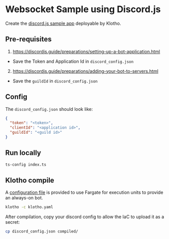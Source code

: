# Websocket Sample using Discord.js
Create the [discord.js sample app](https://discordjs.guide/creating-your-bot) deployable by Klotho.

## Pre-requisites
1. https://discordjs.guide/preparations/setting-up-a-bot-application.html
  - Save the Token and Application Id in `discord_config.json`

2. https://discordjs.guide/preparations/adding-your-bot-to-servers.html
  - Save the `guildId` in `discord_config.json`

## Config
The `discord_config.json` should look like:

```json
{
  "token": "<token>",
  "clientId": "<application id>",
  "guildId": "<guild id>"
}
```

## Run locally
```bash
ts-config index.ts
```

## Klotho compile
A [configuration file](./klotho.yaml) is provided to use Fargate for execution units to provide an always-on bot.
```bash
klotho -c klotho.yaml
```
After compilation, copy your discord config to allow the IaC to upload it as a secret:
```bash
cp discord_config.json compiled/
```
